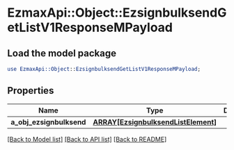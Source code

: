 # EzmaxApi::Object::EzsignbulksendGetListV1ResponseMPayload

## Load the model package
```perl
use EzmaxApi::Object::EzsignbulksendGetListV1ResponseMPayload;
```

## Properties
Name | Type | Description | Notes
------------ | ------------- | ------------- | -------------
**a_obj_ezsignbulksend** | [**ARRAY[EzsignbulksendListElement]**](EzsignbulksendListElement.md) |  | 

[[Back to Model list]](../README.md#documentation-for-models) [[Back to API list]](../README.md#documentation-for-api-endpoints) [[Back to README]](../README.md)


